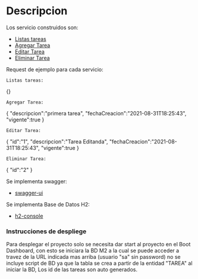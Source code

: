 # Descripcion



Los servicio construidos son:

* [Listas tareas](http://localhost:8080/api/list)
* [Agregar Tarea](http://localhost:8080/api/add)
* [Editar Tarea](http://localhost:8080/api/edit)
* [Eliminar Tarea](http://localhost:8080/api/delete)

Request de ejemplo para cada servicio:

	Listas tareas:
{}

	Agregar Tarea:
	
{
	"descripcion":"primera tarea",
	"fechaCreacion":"2021-08-31T18:25:43",
	"vigente":true
}

	Editar Tarea:
{
    "id":"1",
	"descripcion":"Tarea Editanda",
	"fechaCreacion":"2021-08-31T18:25:43",
	"vigente":true
}

	Eliminar Tarea:
{
    "id":"2"
}

Se implementa swagger:

* [swagger-ui](http://localhost:8080/swagger-ui.html#/controller)

Se implementa Base de Datos H2:

* [h2-console](http://localhost:8080/h2-console/)

### Instrucciones de despliege

Para desplegar el proyecto solo se necesita dar start al proyecto en el Boot Dashboard,
con esto se iniciara la BD M2 a la cual se puede acceder a travez de la URL indicada mas arriba (usuario "sa" sin password)
no se incluye script de BD ya que la tabla se crea a partir de la entidad "TAREA" al iniciar la BD, Los id de las tareas son auto generados.

